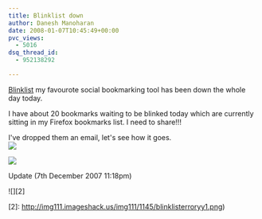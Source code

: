 ```yaml
---
title: Blinklist down
author: Danesh Manoharan
date: 2008-01-07T10:45:49+00:00
pvc_views:
  - 5016
dsq_thread_id:
  - 952138292

---
```

[Blinklist][1] my favourote social bookmarking tool has been down the whole day today.

I have about 20 bookmarks waiting to be blinked today which are currently sitting in my Firefox bookmarks list. I need to share!!!

I've dropped them an email, let's see how it goes.  
![](http://img91.imageshack.us/img91/6282/blinklisterrornb6.png)

![](http://img523.imageshack.us/img523/631/blinklisterror1iu0.png)

Update (7th December 2007 11:18pm)

![][2]

 [1]: http://www.blinklist.com/
 [2]: http://img111.imageshack.us/img111/1145/blinklisterroryy1.png)